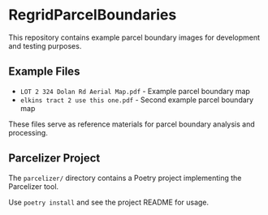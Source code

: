 # RegridParcelBoundaries

This repository contains example parcel boundary images for development and testing purposes.

## Example Files

- `LOT 2 324 Dolan Rd Aerial Map.pdf` - Example parcel boundary map
- `elkins tract 2 use this one.pdf` - Second example parcel boundary map

These files serve as reference materials for parcel boundary analysis and processing. 
## Parcelizer Project

The `parcelizer/` directory contains a Poetry project implementing the Parcelizer tool.

Use `poetry install` and see the project README for usage.
